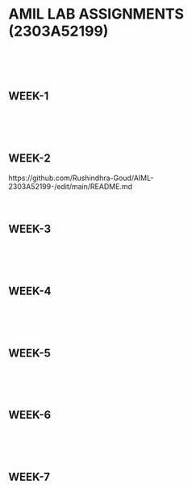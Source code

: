 <H1>AMIL LAB ASSIGNMENTS (2303A52199)</H1>
<BR><BR>
<BR>

<H2>WEEK-1</H2>
<BR><BR>
<BR>

<H2>WEEK-2</H2>https://github.com/Rushindhra-Goud/AIML-2303A52199-/edit/main/README.md
<BR><BR>
<BR>

<H2>WEEK-3</H2>
<BR><BR>
<BR>

<H2>WEEK-4</H2>
<BR><BR>
<BR>

<H2>WEEK-5</H2>
<BR><BR>
<BR>

<H2>WEEK-6</H2>
<BR><BR>
<BR>

<H2>WEEK-7</H2>
<BR><BR>
<BR>
